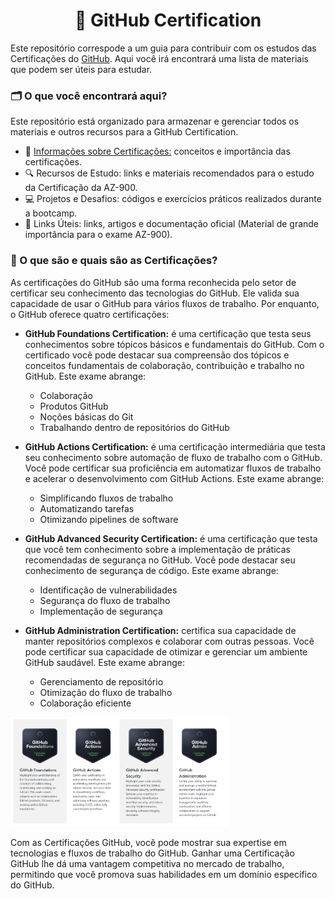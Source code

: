# <center>🐙 GitHub Certification</center>

Este repositório correspode a um guia para contribuir com os estudos das Certificações do [GitHub](https://github.com/). Aqui você irá encontrará uma lista de materiais que podem ser úteis para estudar.

### 🗂️ O que você encontrará aqui?
Este repositório está organizado para armazenar e gerenciar todos os materiais e outros recursos para a GitHub Certification.

- 📝 [Informações sobre Certificações:](https://github.com/rhayssakramer/github-certification?tab=readme-ov-file#-o-que-s%C3%A3o-e-quais-s%C3%A3o-as-certifica%C3%A7%C3%B5es) conceitos e importância das certificações.
- 🔍 Recursos de Estudo: links e materiais recomendados para o estudo da Certificação da AZ-900.
- 💻 Projetos e Desafios: códigos e exercícios práticos realizados durante a bootcamp.
- 🔗 Links Úteis: links, artigos e documentação oficial (Material de grande importância para o exame AZ-900).


### 📝 O que são e quais são as Certificações?

As certificações do GitHub são uma forma reconhecida pelo setor de certificar seu conhecimento das tecnologias do GitHub. Ele valida sua capacidade de usar o GitHub para vários fluxos de trabalho. Por enquanto, o GitHub oferece quatro certificações:
- <b>GitHub Foundations Certification:</b> é uma certificação que testa seus conhecimentos sobre tópicos básicos e fundamentais do GitHub. Com o certificado você pode destacar sua compreensão dos tópicos e conceitos fundamentais de colaboração, contribuição e trabalho no GitHub. Este exame abrange:
    - Colaboração
    - Produtos GitHub
    - Noções básicas do Git
    - Trabalhando dentro de repositórios do GitHub

- <b>GitHub Actions Certification:</b> é uma certificação intermediária que testa seu conhecimento sobre automação de fluxo de trabalho com o GitHub. Você pode certificar sua proficiência em automatizar fluxos de trabalho e acelerar o desenvolvimento com GitHub Actions. Este exame abrange:
    - Simplificando fluxos de trabalho
    - Automatizando tarefas
    - Otimizando pipelines de software

- <b>GitHub Advanced Security Certification:</b> é uma certificação que testa que você tem conhecimento sobre a implementação de práticas recomendadas de segurança no GitHub. Você pode destacar seu conhecimento de segurança de código. Este exame abrange:
    - Identificação de vulnerabilidades
    - Segurança do fluxo de trabalho
    - Implementação de segurança

- <b>GitHub Administration Certification:</b> certifica sua capacidade de manter repositórios complexos e colaborar com outras pessoas. Você pode certificar sua capacidade de otimizar e gerenciar um ambiente GitHub saudável. Este exame abrange:
    - Gerenciamento de repositório
    - Otimização do fluxo de trabalho
    - Colaboração eficiente

<img src="https://github.com/rhayssakramer/github-certification/blob/main/img/img1.png" width="350">

Com as Certificações GitHub, você pode mostrar sua expertise em tecnologias e fluxos de trabalho do GitHub. Ganhar uma Certificação GitHub lhe dá uma vantagem competitiva no mercado de trabalho, permitindo que você promova suas habilidades em um domínio específico do GitHub.